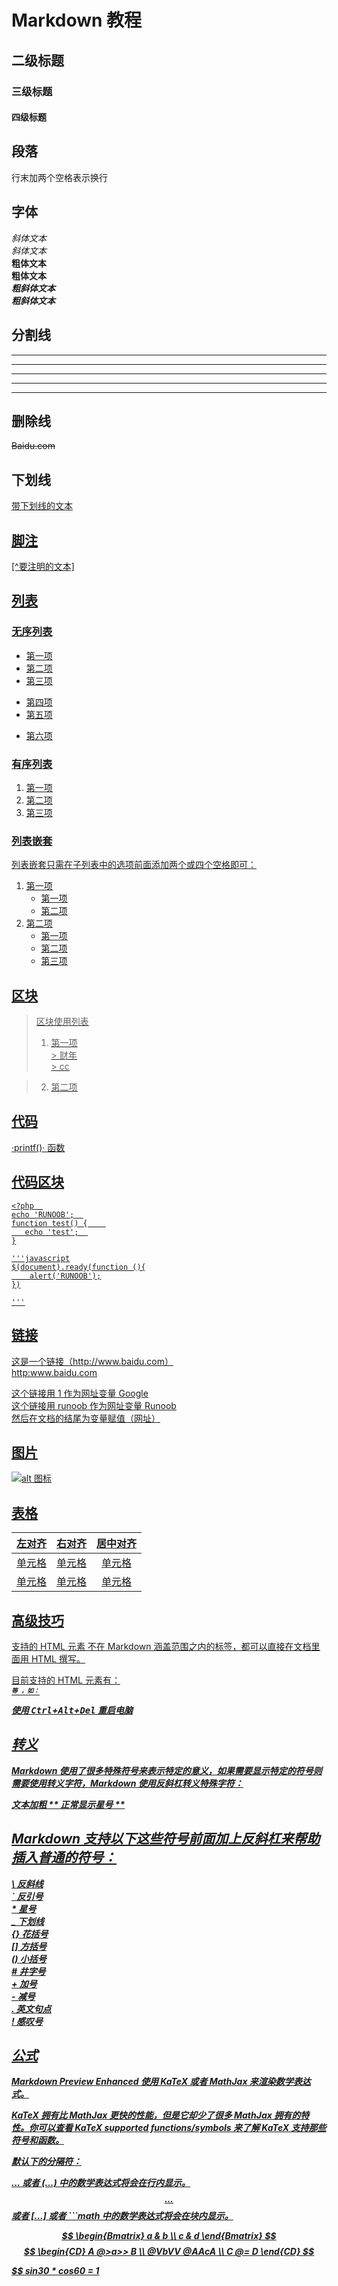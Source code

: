 # Markdown 教程
## 二级标题
### 三级标题
#### 四级标题

## 段落  
行末加两个空格表示换行

## 字体  
*斜体文本*  
_斜体文本_  
**粗体文本**   
__粗体文本__  
***粗斜体文本***  
___粗斜体文本___  
  
 ## 分割线  
 ***  
 * * *
 *****
 - - -
 --------------

 ## 删除线  
 ~~Baidu.com~~

 ## 下划线  
 <U>带下划线的文本<U>  

 ## 脚注  
 [^要注明的文本]  

 ## 列表  
 ### 无序列表  
 * 第一项
 * 第二项
 * 第三项
  
  + 第四项
  + 第五项
  - 第六项

### 有序列表
1. 第一项
2. 第二项
3. 第三项

### 列表嵌套

列表嵌套只需在子列表中的选项前面添加两个或四个空格即可：

1. 第一项  
    - 第一项  
    - 第二项  
2. 第二项
    + 第一项
    + 第二项
    + 第三项

## 区块

> 区块使用列表  
> 1. 第一项  
    > 财年  
    > cc 

> 2. 第二项
> 

## 代码  
·printf()· 函数  

## 代码区块  
    <?php  
    echo 'RUNOOB';  
    function test() {    
       echo 'test';  
    }

    '''javascript
    $(document).ready(function (){
        alert('RUNOOB');
    })

    '''


## 链接  
这是一个链接（http://www.baidu.com）  
<http:www.baidu.com>  

这个链接用 1 作为网址变量 [Google][1]  
这个链接用 runoob 作为网址变量 [Runoob][runoob]  
然后在文档的结尾为变量赋值（网址）  

  [1]: http://www.google.com/
  [runoob]: http://www.runoob.com/

## 图片  
![alt 图标](https://www.google.com/imgres?q=tup&imgurl=https%3A%2F%2Fupload.wikimedia.org%2Fwikipedia%2Fen%2Fthumb%2Fc%2Fc8%2FTechnological_University_of_the_Philippines_Seal.svg%2F800px-Technological_University_of_the_Philippines_Seal.svg.png&imgrefurl=https%3A%2F%2Fen.wikipedia.org%2Fwiki%2FTechnological_University_of_the_Philippines&docid=qP6fALMeh9MCMM&tbnid=PgqRbGnX7zAogM&vet=12ahUKEwiToJjvtJaFAxVzl1YBHceBD9kQM3oECBYQAA..i&w=800&h=800&hcb=2&ved=2ahUKEwiToJjvtJaFAxVzl1YBHceBD9kQM3oECBYQAA)



## 表格  
| 左对齐 | 右对齐 | 居中对齐 |
| :-----| ----: | :----: |
| 单元格 | 单元格 | 单元格 |
| 单元格 | 单元格 | 单元格 |


## 高级技巧  

支持的 HTML 元素
不在 Markdown 涵盖范围之内的标签，都可以直接在文档里面用 HTML 撰写。

目前支持的 HTML 元素有：<kbd> <b> <i> <em> <sup> <sub> <br>等 ，如：

使用 <kbd>Ctrl</kbd>+<kbd>Alt</kbd>+<kbd>Del</kbd> 重启电脑

## 转义
Markdown 使用了很多特殊符号来表示特定的意义，如果需要显示特定的符号则需要使用转义字符，Markdown 使用反斜杠转义特殊字符：

**文本加粗** 
\*\* 正常显示星号 \*\*

## Markdown 支持以下这些符号前面加上反斜杠来帮助插入普通的符号：

\\   反斜线  
\`   反引号  
\*   星号  
\_   下划线  
\{}  花括号  
\[]  方括号  
\()  小括号  
\#   井字号  
\+   加号  
\-   减号  
\.   英文句点  
\!   感叹号  

## 公式
Markdown Preview Enhanced 使用 KaTeX 或者 MathJax 来渲染数学表达式。

KaTeX 拥有比 MathJax 更快的性能，但是它却少了很多 MathJax 拥有的特性。你可以查看 KaTeX supported functions/symbols 来了解 KaTeX 支持那些符号和函数。

默认下的分隔符：

$...$ 或者 \(...\) 中的数学表达式将会在行内显示。
$$...$$ 或者 \[...\] 或者 ```math 中的数学表达式将会在块内显示。

$$
\begin{Bmatrix}
   a & b \\
   c & d
\end{Bmatrix}
$$
$$
\begin{CD}
   A @>a>> B \\
@VbVV @AAcA \\
   C @= D
\end{CD}
$$

$$ sin30 * cos60 = 1

